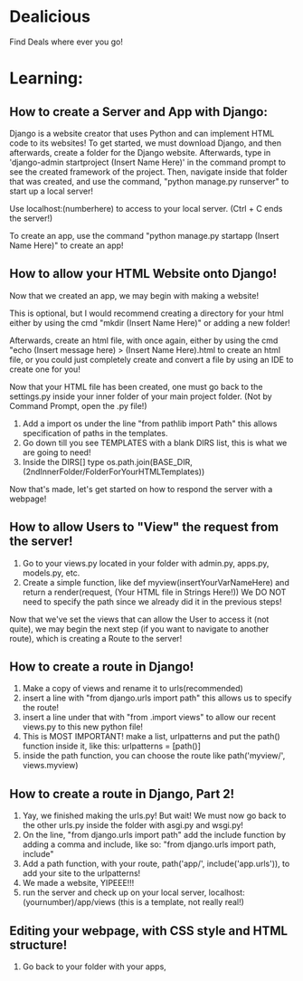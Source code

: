 # Dealicious
Find Deals where ever you go!


# Learning:

## How to create a Server and App with Django:

Django is a website creator that uses Python and can implement HTML code to its websites!
To get started, we must download Django, and then afterwards, create a folder for the Django website.
Afterwards, type in 'django-admin startproject (Insert Name Here)' in the command prompt to see the created framework of the project.
Then, navigate inside that folder that was created, and use the command, "python manage.py runserver" to start up a local server!

Use localhost:(numberhere) to access to your local server. (Ctrl + C ends the server!)

To create an app, use the command "python manage.py startapp (Insert Name Here)" to create an app!

## How to allow your HTML Website onto Django!
Now that we created an app, we may begin with making a website!

This is optional, but I would recommend creating a directory for your html either by using the cmd "mkdir (Insert Name Here)" or adding a new folder!

Afterwards, create an html file, with once again, either by using the cmd "echo (Insert message here) > (Insert Name Here).html to create an html file, or you could just completely create and convert a file by using an IDE to create one for you!

Now that your HTML file has been created, one must go back to the settings.py inside your inner folder of your main project folder. (Not by Command Prompt, open the .py file!)

1. Add a import os under the line "from pathlib import Path" this allows specification of paths in the templates.
2. Go down till you see TEMPLATES with a blank DIRS list, this is what we are going to need!
3. Inside the DIRS[] type os.path.join(BASE_DIR, (2ndInnerFolder/FolderForYourHTMLTemplates))

Now that's made, let's get started on how to respond the server with a webpage!

## How to allow Users to "View" the request from the server!
1. Go to your views.py located in your folder with admin.py, apps.py, models.py, etc.
2. Create a simple function, like def myview(insertYourVarNameHere) and return a render(request, (Your HTML file in Strings Here!))
We DO NOT need to specify the path since we already did it in the previous steps!

Now that we've set the views that can allow the User to access it (not quite), we may begin the next step (if you want to navigate to another route), which is creating a Route to the server!

## How to create a route in Django!
1. Make a copy of views and rename it to urls(recommended)
2. insert a line with "from django.urls import path" this allows us to specify the route!
3. insert a line under that with "from .import views" to allow our recent views.py to this new python file!
4. This is MOST IMPORTANT! make a list, urlpatterns and put the path() function inside it, like this: urlpatterns = [path()]
5. inside the path function, you can choose the route like path('myview/', views.myview)

## How to create a route in Django, Part 2!
1. Yay, we finished making the urls.py! But wait! We must now go back to the other urls.py inside the folder with asgi.py and wsgi.py!
2. On the line, "from django.urls import path" add the include function by adding a comma and include, like so: "from django.urls import path, include"
3. Add a path function, with your route, path('app/', include('app.urls')), to add your site to the urlpatterns!
4. We made a website, YIPEEE!!!
5. run the server and check up on your local server, localhost:(yournumber)/app/views (this is a template, not really real!)

## Editing your webpage, with CSS style and HTML structure!
1. Go back to your folder with your apps, 
